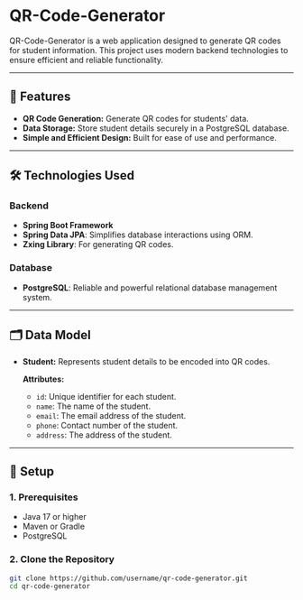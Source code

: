 # QR-Code-Generator  

QR-Code-Generator is a web application designed to generate QR codes for student information. This project uses modern backend technologies to ensure efficient and reliable functionality.  

---

## 🚀 Features  
- **QR Code Generation:** Generate QR codes for students' data.  
- **Data Storage:** Store student details securely in a PostgreSQL database.  
- **Simple and Efficient Design:** Built for ease of use and performance.  

---

## 🛠️ Technologies Used  

### Backend  
- **Spring Boot Framework**  
- **Spring Data JPA**: Simplifies database interactions using ORM.  
- **Zxing Library**: For generating QR codes.  

### Database  
- **PostgreSQL**: Reliable and powerful relational database management system.  

---

## 🗂️ Data Model  

- **Student:** Represents student details to be encoded into QR codes.  

  **Attributes:**  
  - `id`: Unique identifier for each student.  
  - `name`: The name of the student.  
  - `email`: The email address of the student.  
  - `phone`: Contact number of the student.  
  - `address`: The address of the student.  

---

## 📖 Setup  

### 1. Prerequisites  
- Java 17 or higher  
- Maven or Gradle  
- PostgreSQL  

### 2. Clone the Repository  
```bash
git clone https://github.com/username/qr-code-generator.git
cd qr-code-generator
